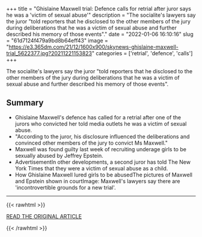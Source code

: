 +++
title = "Ghislaine Maxwell trial: Defence calls for retrial after juror says he was a 'victim of sexual abuse'"
description = "The socialite's lawyers say the juror \"told reporters that he disclosed to the other members of the jury during deliberations that he was a victim of sexual abuse and further described his memory of those events\"."
date = "2022-01-06 16:10:16"
slug = "61d7124f479a9bd8b64eff43"
image = "https://e3.365dm.com/21/12/1600x900/skynews-ghislaine-maxwell-trial_5622377.jpg?20211221153823"
categories = ['retrial', 'defence', 'calls']
+++

The socialite's lawyers say the juror \"told reporters that he disclosed to the other members of the jury during deliberations that he was a victim of sexual abuse and further described his memory of those events\".

## Summary

- Ghislaine Maxwell's defence has called for a retrial after one of the jurors who convicted her told media outlets he was a victim of sexual abuse.
- "According to the juror, his disclosure influenced the deliberations and convinced other members of the jury to convict Ms Maxwell."
- Maxwell was found guilty last week of recruiting underage girls to be sexually abused by Jeffrey Epstein.
- AdvertisementIn other developments, a second juror has told The New York Times that they were a victim of sexual abuse as a child.
- How Ghislaine Maxwell lured girls to be abusedThe pictures of Maxwell and Epstein shown in courtImage: Maxwell's lawyers say there are 'incontrovertible grounds for a new trial'.

---

{{< rawhtml >}}
  <p class="article-category">
    <a target="_blank" href="https://news.sky.com/story/ghislaine-maxwell-trial-us-department-of-justice-urges-court-to-investigate-juror-who-was-victim-of-sexual-abuse-12509781">READ THE ORIGINAL ARTICLE</a>
  </p>
{{< /rawhtml >}}
